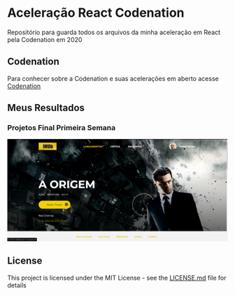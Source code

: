 # Aceleração React Codenation

Repositório para guarda todos os arquivos da minha aceleração em React pela Codenation em 2020

## Codenation

Para conhecer sobre a Codenation e suas acelerações em aberto acesse [Codenation](https://www.codenation.dev/)

## Meus Resultados

### Projetos Final Primeira Semana
![](public/img/Print_Week1.png)

## License

This project is licensed under the MIT License - see the [LICENSE.md](LICENSE.md) file for details

